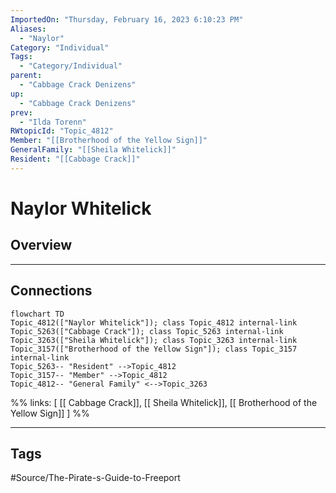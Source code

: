 ```yaml
---
ImportedOn: "Thursday, February 16, 2023 6:10:23 PM"
Aliases:
  - "Naylor"
Category: "Individual"
Tags:
  - "Category/Individual"
parent:
  - "Cabbage Crack Denizens"
up:
  - "Cabbage Crack Denizens"
prev:
  - "Ilda Torenn"
RWtopicId: "Topic_4812"
Member: "[[Brotherhood of the Yellow Sign]]"
GeneralFamily: "[[Sheila Whitelick]]"
Resident: "[[Cabbage Crack]]"
---
```

# Naylor Whitelick
## Overview
---
## Connections
```mermaid
flowchart TD
Topic_4812(["Naylor Whitelick"]); class Topic_4812 internal-link
Topic_5263(["Cabbage Crack"]); class Topic_5263 internal-link
Topic_3263(["Sheila Whitelick"]); class Topic_3263 internal-link
Topic_3157(["Brotherhood of the Yellow Sign"]); class Topic_3157 internal-link
Topic_5263-- "Resident" -->Topic_4812
Topic_3157-- "Member" -->Topic_4812
Topic_4812-- "General Family" <-->Topic_3263
```
%%
links: [ [[ Cabbage Crack]], [[ Sheila Whitelick]], [[ Brotherhood of the Yellow Sign]] ]
%%


---
## Tags
#Source/The-Pirate-s-Guide-to-Freeport

